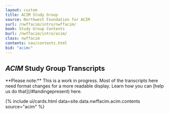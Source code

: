 ```yaml
---
layout: custom
title: ACIM Study Group
source: Northwest Foundation for ACIM
surl: /nwffacim/intro/nwffacim/
book: Study Group Contents
burl: /nwffacim/intro/acim/
class: nwffacim
contents: nav/contents.html
bid: "acimc"
---
```


<div markdown="1" class="container content">

## *ACIM* Study Group Transcripts

<div markdown="1" class="note">
**Please note:** This is a work in progress. Most of the transcripts here
need format changes for a more readable display. Learn how you can [help
us do that](/#landingepresent) here.
</div>

{% include ui/cards.html data=site.data.nwffacim.acim.contents source="acim" %}

</div>

